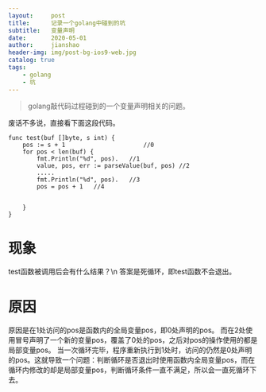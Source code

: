 ```yaml
---
layout:     post
title:      记录一个golang中碰到的坑
subtitle:   变量声明
date:       2020-05-01
author:     jianshao
header-img: img/post-bg-ios9-web.jpg
catalog: true
tags:
    - golang
    - 坑
---
```


>golang敲代码过程碰到的一个变量声明相关的问题。

废话不多说，直接看下面这段代码。
```
func test(buf []byte, s int) {
	pos := s + 1                      //0
	for pos < len(buf) {
		fmt.Println("%d", pos).   //1
		value, pos, err := parseValue(buf, pos) //2
		.....
		fmt.Println("%d", pos).   //3
		pos = pos + 1   //4
		

	}
}
```
# 现象
test函数被调用后会有什么结果？\n
答案是死循环，即test函数不会退出。

# 原因
原因是在1处访问的pos是函数内的全局变量pos，即0处声明的pos。
而在2处使用冒号声明了一个新的变量pos，覆盖了0处的pos，之后对pos的操作使用的都是局部变量pos。
当一次循环完毕，程序重新执行到1处时，访问的仍然是0处声明的pos。这就导致一个问题：判断循环是否退出时使用函数内全局变量pos，而在循环内修改的却是局部变量pos，判断循环条件一直不满足，所以会一直死循环下去。





